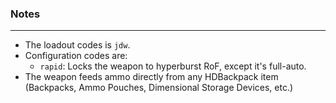 ### Notes
---
- The loadout codes is `jdw`.
- Configuration codes are:
	- `rapid`: Locks the weapon to hyperburst RoF, except it's full-auto.
- The weapon feeds ammo directly from any HDBackpack item (Backpacks, Ammo Pouches, Dimensional Storage Devices, etc.)